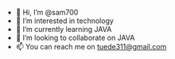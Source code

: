 - 👋 Hi, I’m @sam700
- 👀 I’m interested in technology
- 🌱 I’m currently learning JAVA
- 💞️ I’m looking to collaborate on JAVA
- 📫 You can reach me on tuede311@gmail.com

<!---
sam700/sam700 is a ✨ special ✨ repository because its `README.md` (this file) appears on your GitHub profile.
You can click the Preview link to take a look at your changes.
--->
